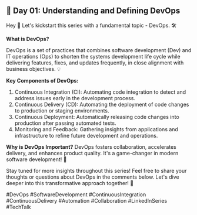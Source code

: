 ## 🚀 Day 01: Understanding and Defining DevOps

Hey 👋 Let's kickstart this series with a fundamental topic - DevOps. 🛠️

**What is DevOps?**

DevOps is a set of practices that combines software development (Dev) and IT operations (Ops) to shorten the systems development life cycle while delivering features, fixes, and updates frequently, in close alignment with business objectives. 💡

**Key Components of DevOps:**

1. Continuous Integration (CI): Automating code integration to detect and address issues early in the development process.
2. Continuous Delivery (CD): Automating the deployment of code changes to production or staging environments.
3. Continuous Deployment: Automatically releasing code changes into production after passing automated tests.
4. Monitoring and Feedback: Gathering insights from applications and infrastructure to refine future development and operations.

**Why is DevOps Important?**
DevOps fosters collaboration, accelerates delivery, and enhances product quality. It's a game-changer in modern software development! 🚀

Stay tuned for more insights throughout this series! Feel free to share your thoughts or questions about DevOps in the comments below. Let's dive deeper into this transformative approach together! 💬

\#DevOps #SoftwareDevelopment #ContinuousIntegration #ContinuousDelivery #Automation #Collaboration #LinkedInSeries #TechTalk
